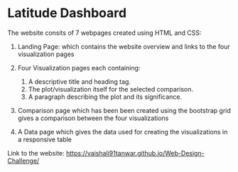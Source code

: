 # Latitude Dashboard
The website consits of 7 webpages created using HTML and CSS:

1. Landing Page: which contains the website overview and links to the four visualization pages
2. Four Visualization pages each containing: 

   1. A descriptive title and heading tag.
   2. The plot/visualization itself for the selected comparison.
   3. A paragraph describing the plot and its significance.
3. Comparison page which has been been created using the bootstrap grid gives a comparison between the four visualizations
4. A Data page which gives the data used for creating the visualizations in a responsive table 

Link to the website: https://vaishali91tanwar.github.io/Web-Design-Challenge/
   
 
